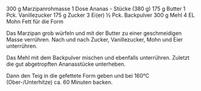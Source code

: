 300 g 	Marzipanrohmasse
1 Dose 	Ananas - Stücke (380 g)
175 g 	Butter
1 Pck. 	Vanillezucker
175 g 	Zucker
3 	Ei(er)
½ Pck. 	Backpulver
300 g 	Mehl
4 EL 	Mohn
	Fett für die Form
	
Das Marzipan grob würfeln und mit der Butter zu einer geschmeidigen Masse verrühren. Nach und nach Zucker, Vanillezucker, Mohn und Eier unterrühren.

Das Mehl mit dem Backpulver mischen und ebenfalls unterrühren. Zuletzt die gut abgetropften Ananasstücke unterheben.

Dann den Teig in die gefettete Form geben und bei 160°C (Ober-/Unterhitze) ca. 60 Minuten backen. 
